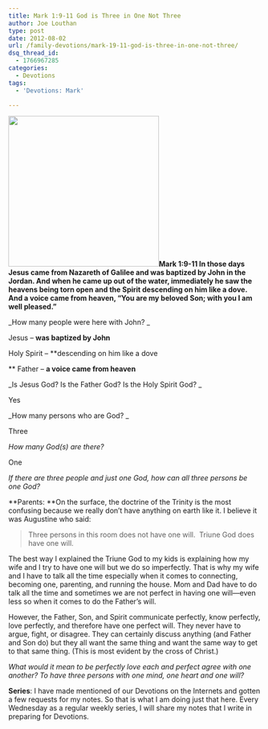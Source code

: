 ```yaml
---
title: Mark 1:9-11 God is Three in One Not Three
author: Joe Louthan
type: post
date: 2012-08-02
url: /family-devotions/mark-19-11-god-is-three-in-one-not-three/
dsq_thread_id:
  - 1766967285
categories:
  - Devotions
tags:
  - 'Devotions: Mark'

---
```

**[<img class="alignright size-full wp-image-205" title="Trinity1s" src="https://i1.wp.com/theologic.us/wp-content/uploads/2012/08/Trinity1s.jpg?resize=300%2C300" alt="" width="300" height="300" srcset="https://i1.wp.com/theologic.us/wp-content/uploads/2012/08/Trinity1s.jpg?w=300 300w, https://i1.wp.com/theologic.us/wp-content/uploads/2012/08/Trinity1s.jpg?resize=150%2C150 150w" sizes="(max-width: 300px) 100vw, 300px" data-recalc-dims="1" />][1]Mark 1:9-11 In those days Jesus came from Nazareth of Galilee and was baptized by John in the Jordan. And when he came up out of the water, immediately he saw the heavens being torn open and the Spirit descending on him like a dove. And a voice came from heaven, “You are my beloved Son; with you I am well pleased.”**

_How many people were here with John? _

Jesus &#8211; **was baptized by John**
  
Holy Spirit &#8211; **descending on him like a dove
  
** Father &#8211; **a voice came from heaven**

_Is Jesus God? Is the Father God? Is the Holy Spirit God? _

Yes

_How many persons who are God? _

Three

_How many God(s) are there?_

One

_If there are three people and just one God, how can all three persons be one God?_

**Parents: **On the surface, the doctrine of the Trinity is the most confusing because we really don&#8217;t have anything on earth like it. I believe it was Augustine who said:

> Three persons in this room does not have one will.  Triune God does have one will.

The best way I explained the Triune God to my kids is explaining how my wife and I try to have one will but we do so imperfectly. That is why my wife and I have to talk all the time especially when it comes to connecting, becoming one, parenting, and running the house. Mom and Dad have to do talk all the time and sometimes we are not perfect in having one will—even less so when it comes to do the Father&#8217;s will.

However, the Father, Son, and Spirit communicate perfectly, know perfectly, love perfectly, and therefore have one perfect will. They never have to argue, fight, or disagree. They can certainly discuss anything (and Father and Son do) but they all want the same thing and want the same way to get to that same thing. (This is most evident by the cross of Christ.)

_What would it mean to be perfectly love each and perfect agree with one another? To have three persons with one mind, one heart and one will?_

**Series**: I have made mentioned of our Devotions on the Internets and gotten a few requests for my notes. So that is what I am doing just that here. Every Wednesday as a regular weekly series, I will share my notes that I write in preparing for Devotions.

 [1]: https://i1.wp.com/theologic.us/wp-content/uploads/2012/08/Trinity1s.jpg